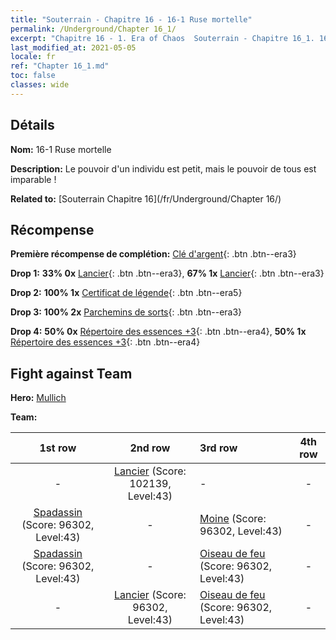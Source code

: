 ```yaml
---
title: "Souterrain - Chapitre 16 - 16-1 Ruse mortelle"
permalink: /Underground/Chapter 16_1/
excerpt: "Chapitre 16 - 1. Era of Chaos  Souterrain - Chapitre 16_1. 16-1 Ruse mortelle"
last_modified_at: 2021-05-05
locale: fr
ref: "Chapter 16_1.md"
toc: false
classes: wide
---
```


## Détails

 **Nom:** 16-1 Ruse mortelle

 **Description:** Le pouvoir d'un individu est petit, mais le pouvoir de tous est imparable !

 **Related to:** [Souterrain Chapitre 16](/fr/Underground/Chapter 16/)

## Récompense

 **Première récompense de complétion:** [Clé d'argent](/ItemsFR/con_693/){: .btn .btn--era3}

 **Drop 1:** **33% 0x** [Lancier](/ItemsFR/unt_190/){: .btn .btn--era3}, **67% 1x** [Lancier](/ItemsFR/unt_190/){: .btn .btn--era3}

 **Drop 2:** **100% 1x** [Certificat de légende](/ItemsFR/mat_67/){: .btn .btn--era5}

 **Drop 3:** **100% 2x** [Parchemins de sorts](/ItemsFR/con_694/){: .btn .btn--era3}

 **Drop 4:** **50% 0x** [Répertoire des essences +3](/ItemsFR/mat_60/){: .btn .btn--era4}, **50% 1x** [Répertoire des essences +3](/ItemsFR/mat_60/){: .btn .btn--era4}


## Fight against Team
 **Hero:** [Mullich](/fr/heroes/Mullich/)

 **Team:**


  | 1st row | 2nd row | 3rd row | 4th row |
  |:----:|:----:|:----|:----:|
  | - | [Lancier](/fr/units/Pikeman/) (Score: 102139, Level:43)  | - | - |
  | [Spadassin](/fr/units/Swordsman/) (Score: 96302, Level:43)  | - | [Moine](/fr/units/Monk/) (Score: 96302, Level:43)  | - |
  | [Spadassin](/fr/units/Swordsman/) (Score: 96302, Level:43)  | - | [Oiseau de feu](/fr/units/Firebird/) (Score: 96302, Level:43)  | - |
  | - | [Lancier](/fr/units/Pikeman/) (Score: 96302, Level:43)  | [Oiseau de feu](/fr/units/Firebird/) (Score: 96302, Level:43)  | - |


